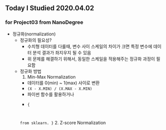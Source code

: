 ## Today I Studied 2020.04.02

### for Project03 from NanoDegree

* 정규화(normalization)
  - 정규화의 필요성? 
    - 수치형 데이터를 다룰때, 변수 사이 스케일의 차이가 크면 특정 변수에 데이터 분석 결과가 좌지우지 될 수 있음
    - 위 문제를 해결하기 위해서, 동일한 스케일을 적용해주는 정규화 과정이 필요함
  - 정규화 방법
    1. Min-Max Normalization
      - 데이터를 0(min) ~ 1(max) 사이로 변환
      - `(X - X.MIN) / (X.MAX - X.MIN)`
      - 파이썬 함수를 활용하거나
      - <pre><code>{
      from sklearn.
      }</code></pre>
    2. Z-score Normalization

